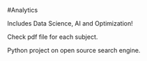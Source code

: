 #Analytics

Includes Data Science, AI and Optimization!

Check pdf file for each subject.

Python project on open source search engine.
